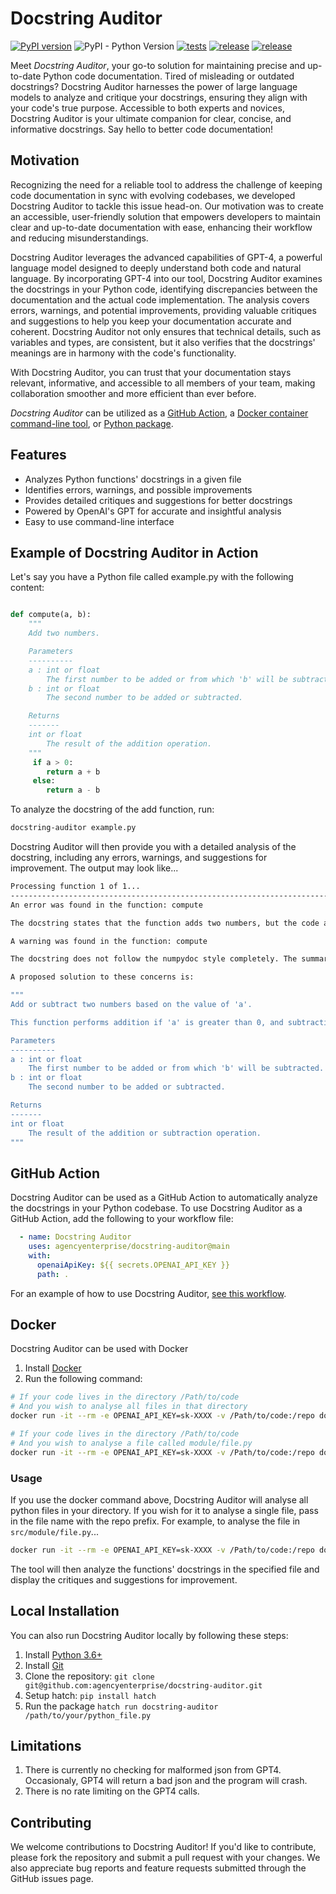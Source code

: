 # Docstring Auditor

[![PyPI version](https://badge.fury.io/py/docstring-auditor.svg)](https://badge.fury.io/py/docstring-auditor)
![PyPI - Python Version](https://img.shields.io/pypi/pyversions/docstring-auditor)
[![tests](https://github.com/agencyenterprise/docstring-auditor/actions/workflows/test.yml/badge.svg)](https://github.com/agencyenterprise/docstring-auditor/actions/workflows/test.yml)
[![release](https://github.com/agencyenterprise/docstring-auditor/actions/workflows/release.yml/badge.svg)](https://github.com/agencyenterprise/docstring-auditor/actions/workflows/release.yml)
[![release](https://img.shields.io/badge/docker-success-brightgreen)](https://github.com/agencyenterprise/docstring-auditor/pkgs/container/docstring-auditor)


Meet _Docstring Auditor_, your go-to solution for maintaining precise and up-to-date Python code documentation.
Tired of misleading or outdated docstrings? Docstring Auditor harnesses the power of large language models to analyze and critique your docstrings,
ensuring they align with your code's true purpose. Accessible to both experts and novices,
Docstring Auditor is your ultimate companion for clear, concise, and informative docstrings.
Say hello to better code documentation!

## Motivation

Recognizing the need for a reliable tool to address the challenge of keeping code documentation in sync with evolving codebases, we developed Docstring Auditor to tackle this issue head-on. Our motivation was to create an accessible, user-friendly solution that empowers developers to maintain clear and up-to-date documentation with ease, enhancing their workflow and reducing misunderstandings.

Docstring Auditor leverages the advanced capabilities of GPT-4, a powerful language model designed to deeply understand both code and natural language. By incorporating GPT-4 into our tool, Docstring Auditor examines the docstrings in your Python code, identifying discrepancies between the documentation and the actual code implementation. The analysis covers errors, warnings, and potential improvements, providing valuable critiques and suggestions to help you keep your documentation accurate and coherent. Docstring Auditor not only ensures that technical details, such as variables and types, are consistent, but it also verifies that the docstrings' meanings are in harmony with the code's functionality.

With Docstring Auditor, you can trust that your documentation stays relevant, informative, and accessible to all members of your team, making collaboration smoother and more efficient than ever before.

_Docstring Auditor_ can be utilized as a
[GitHub Action](#github-action),
a [Docker container](#docker)
[command-line tool](#local-installation),
or [Python package](#local-installation).


## Features
- Analyzes Python functions' docstrings in a given file
- Identifies errors, warnings, and possible improvements
- Provides detailed critiques and suggestions for better docstrings
- Powered by OpenAI's GPT for accurate and insightful analysis
- Easy to use command-line interface



## Example of Docstring Auditor in Action
Let's say you have a Python file called example.py with the following content:

```python

def compute(a, b):
    """
    Add two numbers.

    Parameters
    ----------
    a : int or float
        The first number to be added or from which 'b' will be subtracted.
    b : int or float
        The second number to be added or subtracted.

    Returns
    -------
    int or float
        The result of the addition operation.
    """
     if a > 0:
        return a + b
     else:
        return a - b

```

To analyze the docstring of the add function, run:

```bash
docstring-auditor example.py
```
Docstring Auditor will then provide you with a detailed analysis of the docstring, including any errors, warnings, and suggestions for improvement.
The output may look like...

```bash
Processing function 1 of 1...
--------------------------------------------------------------------------------
An error was found in the function: compute

The docstring states that the function adds two numbers, but the code also performs subtraction if 'a' is less than or equal to 0. The docstring should accurately describe both addition and subtraction operations.

A warning was found in the function: compute

The docstring does not follow the numpydoc style completely. The summary line should be a one-line summary, and the extended description should be provided in a separate paragraph.

A proposed solution to these concerns is:

"""
Add or subtract two numbers based on the value of 'a'.

This function performs addition if 'a' is greater than 0, and subtraction if 'a' is less than or equal to 0.

Parameters
----------
a : int or float
    The first number to be added or from which 'b' will be subtracted.
b : int or float
    The second number to be added or subtracted.

Returns
-------
int or float
    The result of the addition or subtraction operation.
"""
```


## GitHub Action

Docstring Auditor can be used as a GitHub Action to automatically analyze the docstrings in your Python codebase.
To use Docstring Auditor as a GitHub Action, add the following to your workflow file:

```yaml
  - name: Docstring Auditor
    uses: agencyenterprise/docstring-auditor@main
    with:
      openaiApiKey: ${{ secrets.OPENAI_API_KEY }}
      path: .
```

For an example of how to use Docstring Auditor, [see this workflow](https://github.com/agencyenterprise/docstring-auditor/blob/main/.github/workflows/test-workplace-action.yml).


## Docker

Docstring Auditor can be used with Docker

1. Install [Docker](https://docs.docker.com/get-docker/)
2. Run the following command:

```bash
# If your code lives in the directory /Path/to/code
# And you wish to analyse all files in that directory
docker run -it --rm -e OPENAI_API_KEY=sk-XXXX -v /Path/to/code:/repo docstring-auditor
```

```bash
# If your code lives in the directory /Path/to/code
# And you wish to analyse a file called module/file.py
docker run -it --rm -e OPENAI_API_KEY=sk-XXXX -v /Path/to/code:/repo docstring-auditor module/file.py
```

### Usage
If you use the docker command above, Docstring Auditor will analyse all python files in your directory.
If you wish for it to analyse a single file, pass in the file name with the repo prefix.
For example, to analyse the file in  `src/module/file.py`...

```bash
docker run -it --rm -e OPENAI_API_KEY=sk-XXXX -v /Path/to/code:/repo docstring-auditor src/module/file.py
```
The tool will then analyze the functions' docstrings in the specified file and display the critiques and suggestions for improvement.


## Local Installation
You can also run Docstring Auditor locally by following these steps:

1. Install [Python 3.6+](https://www.python.org/downloads/)
2. Install [Git](https://git-scm.com/downloads)
3. Clone the repository: `git clone git@github.com:agencyenterprise/docstring-auditor.git`
4. Setup hatch: `pip install hatch`
5. Run the package `hatch run docstring-auditor /path/to/your/python_file.py`


## Limitations

1. There is currently no checking for malformed json from GPT4. Occasionaly, GPT4 will return a bad json and the program will crash.
2. There is no rate limiting on the GPT4 calls.


## Contributing
We welcome contributions to Docstring Auditor! If you'd like to contribute, please fork the repository and submit a pull request with your changes. We also appreciate bug reports and feature requests submitted through the GitHub issues page.
